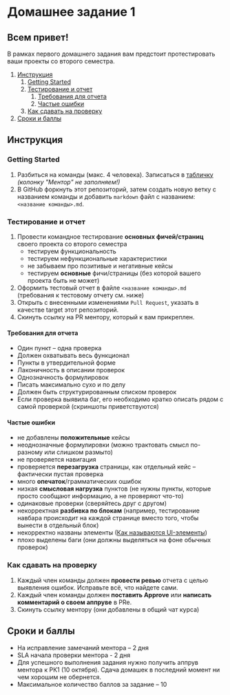 # Домашнее задание 1

## Всем привет!

В рамках первого домашнего задания вам предстоит протестировать ваши проекты со второго семестра.

1. [Инструкция](#инструкция)
   1. [Getting Started](#getting-started)
   2. [Тестирование и отчет](#тестирование-и-отчет)
      1. [Требования для отчета](#требования-для-отчета)
      2. [Частые ошибки](#частые-ошибки)
   3. [Как сдавать на проверку](#как-сдавать-на-проверку)
2. [Сроки и баллы](#сроки-и-баллы)

## Инструкция

### Getting Started
1. Разбиться на команды (макс. 4 человека). Записаться в [табличку](https://docs.google.com/spreadsheets/d/14IFp73eOYVpEGogc6CKp1eomw8HU0_yG7pmuIGolbds/edit?usp=sharing) *(колонку "Ментор" не заполняем!)*
2. В GitHub форкнуть этот репозиторий, затем создать новую ветку с названием команды и добавить `markdown` файл с названием: `<название команды>.md`.

### Тестирование и отчет
1. Провести командное тестирование **основных фичей/страниц** своего проекта со второго семестра
   - тестируем функциональность
   - тестируем нефункциональные характеристики
   - не забываем про позитивые и негативные кейсы
   - тестируем **основные** фичи/страницы (без которой вашего проекта быть не может)
2. Оформить тестовый отчет в файле `<название команды>.md` (требования к тестовому отчету см. ниже)
3. Открыть с внесенными изменениями `Pull Request`, указать в качестве target этот репозиторий.
4. Скинуть ссылку на PR ментору, который к вам прикреплен.

#### Требования для отчета

- Один пункт – одна проверка
- Должен охватывать весь функционал
- Пункты в утвердительной форме
- Лаконичность в описании проверок
- Однозначность формулировок
- Писать максимально сухо и по делу
- Должен быть структурированным списком проверок
- Если проверка выявила баг, его необходимо кратко описать рядом с самой проверкой (скриншоты приветствуются)

#### Частые ошибки
- не добавлены **положительные** кейсы
- неоднозначные формулировки (можно трактовать смысл по-разному или слишком размыто)
- не проверяется навигация
- проверяется **перезагрузка** страницы, как отдельный кейс – фактически пустая проверка
- много **опечаток**/грамматических ошибок
- низкая **смысловая нагрузка** пунктов (не нужны пункты, которые просто сообщают информацию, а не проверяют что-то)
- одинаковые проверки (сверяйтесь друг с другом)
- некорректная **разбивка по блокам** (например, тестирование навбара происходит на каждой странице вместо того, чтобы вынести в отдельный блок)
- некорректно названы элементы ([Как называются UI-элементы](https://telegra.ph/UI-elements-07-05))
- плохо выделены баги (они должны выделяться на фоне обычных проверок)

### Как сдавать на проверку
1. Каждый член команды должен **провести ревью** отчета с целью выявления ошибок. Исправьте всё, что найдете сами.
2. Каждый член команды должен **поставить Approve** или **написать комментарий о своем аппруве** в PRe.
3. Скинуть ссылку ментору (они добавлены в общий чат курса)


## Сроки и баллы
- На исправление замечаний ментора – 2 дня
- SLA начала проверки ментора - 2 дня
- Для успешного выполнения задания нужно получить аппрув ментора к РК1 (10 октября). Сдача домашек в последний момент ни чем хорошим не обернется.
- Максимальное количество баллов за задание – 10

